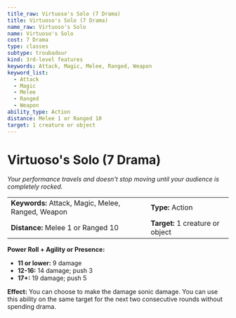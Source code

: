 ```yaml
---
title_raw: Virtuoso's Solo (7 Drama)
title: Virtuoso's Solo (7 Drama)
name_raw: Virtuoso's Solo
name: Virtuoso's Solo
cost: 7 Drama
type: classes
subtype: troubadour
kind: 3rd-level features
keywords: Attack, Magic, Melee, Ranged, Weapon
keyword_list:
  - Attack
  - Magic
  - Melee
  - Ranged
  - Weapon
ability_type: Action
distance: Melee 1 or Ranged 10
target: 1 creature or object
---
```


# Virtuoso's Solo (7 Drama)

*Your performance travels and doesn't stop moving until your audience is completely rocked.*

|                                                    |                                  |
| :------------------------------------------------- | :------------------------------- |
| **Keywords:** Attack, Magic, Melee, Ranged, Weapon | **Type:** Action                 |
| **Distance:** Melee 1 or Ranged 10                 | **Target:** 1 creature or object |

**Power Roll + Agility or Presence:**

- **11 or lower:** 9 damage
- **12-16:** 14 damage; push 3
- **17+:** 19 damage; push 5

**Effect:** You can choose to make the damage sonic damage. You can use this ability on the same target for the next two consecutive rounds without spending drama.
